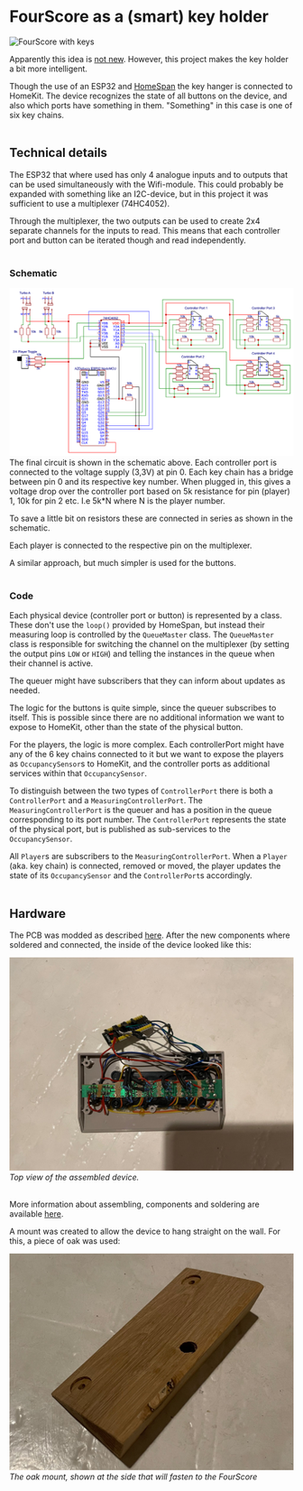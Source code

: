 # FourScore as a (smart) key holder
![FourScore with keys](doc/img/FourScoreKeys.gif)

Apparently this idea is [not new](https://www.reddit.com/r/gaming/comments/51hpdm/broken_nes_four_score_my_new_key_holder/). However, this project makes the key holder a bit more intelligent.

Though the use of an ESP32 and [HomeSpan](https://github.com/HomeSpan/HomeSpan) the key hanger is connected to HomeKit. The device recognizes the state of all buttons on the device, and also which ports have something in them. "Something" in this case is one of six key chains.
<br/>
<br/>

## Technical details
The ESP32 that where used has only 4 analogue inputs and to outputs that can be used simultaneously with the Wifi-module. This could probably be expanded with something like an I2C-device, but in this project it was sufficient to use a multiplexer (74HC4052).

Through the multiplexer, the two outputs can be used to create 2x4 separate channels for the inputs to read. This means that each controller port and button can be iterated though and read independently.
<br/>
<br/>

### Schematic
![Schematic](doc/img/Schematic.png)
The final circuit is shown in the schematic above. Each controller port is connected to the voltage supply (3,3V) at pin 0. Each key chain has a bridge between pin 0 and its respective key number. When plugged in, this gives a voltage drop over the controller port based on 5k resistance for pin (player) 1, 10k for pin 2 etc. I.e 5k*N where N is the player number.

To save a little bit on resistors these are connected in series as shown in the schematic.

Each player is connected to the respective pin on the multiplexer.

A similar approach, but much simpler is used for the buttons.
<br/>
<br/>
### Code
Each physical device (controller port or button) is represented by a class. These don't use the `loop()` provided by HomeSpan, but instead their measuring loop is controlled by the `QueueMaster` class. The `QueueMaster` class is responsible for switching the channel on the multiplexer (by setting the output pins `LOW` or `HIGH`) and telling the instances in the queue when their channel is active.

The queuer might have subscribers that they can inform about updates as needed.

The logic for the buttons is quite simple, since the queuer subscribes to itself. This is possible since there are no additional information we want to expose to HomeKit, other than the state of the physical button.

For the players, the logic is more complex. Each controllerPort might have any of the 6 key chains connected to it but we want to expose the players as `OccupancySensor`s to HomeKit, and the controller ports as additional services within that `OccupancySensor`.

To distinguish between the two types of `ControllerPort` there is both a `ControllerPort` and a `MeasuringControllerPort`. The `MeasuringControllerPort` is the queuer and has a position in the queue corresponding to its port number. The `ControllerPort` represents the state of the physical port, but is published as sub-services to the `OccupancySensor`.

All `Player`s are subscribers to the `MeasuringControllerPort`. When a `Player` (aka. key chain) is connected, removed or moved, the player updates the state of its `OccupancySensor` and the `ControllerPort`s accordingly.
<br/>
<br/>

## Hardware
The PCB was modded as described [here](doc/PCB_MODS_AND_INFO.md). After the new components where soldered and connected, the inside of the device looked like this:

![finished top](doc/img/FinishedTop.jpeg)
_Top view of the assembled device._
<br/>
<br/>

More information about assembling, components and soldering are available [here](doc/HARDWARE.md).

A mount was created to allow the device to hang straight on the wall. For this, a piece of oak was used:

![mount towards FourScore](doc/img/MountTowardsFourScore.jpeg)
_The oak mount, shown at the side that will fasten to the FourScore_
<br/>
<br/>
